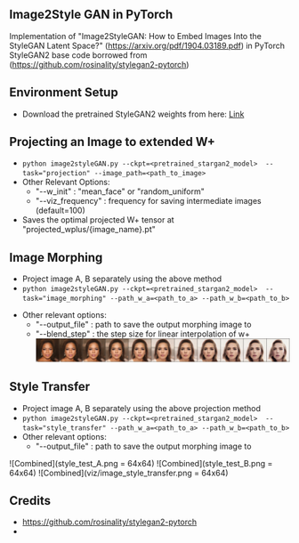 ## Image2Style GAN in PyTorch

Implementation of "Image2StyleGAN: How to Embed Images Into the StyleGAN Latent Space?" (https://arxiv.org/pdf/1904.03189.pdf) in PyTorch 
StyleGAN2 base code borrowed from (https://github.com/rosinality/stylegan2-pytorch)

## Environment Setup
 - Download the pretrained StyleGAN2 weights from here:
  [Link](https://drive.google.com/open?id=1PQutd-JboOCOZqmd95XWxWrO8gGEvRcO)

## Projecting an Image to extended W+
 - `python image2styleGAN.py --ckpt=<pretrained_stargan2_model>  --task="projection" --image_path=<path_to_image>`
 - Other Relevant Options: 
   - "--w_init" : "mean_face" or "random_uniform"
   - "--viz_frequency" : frequency for saving intermediate images (default=100)
 - Saves the optimal projected W+ tensor at "projected_wplus/{image_name}.pt"
  

## Image Morphing
 - Project image A, B separately using the above method
 - `python image2styleGAN.py --ckpt=<pretrained_stargan2_model>  --task="image_morphing" --path_w_a=<path_to_a> --path_w_b=<path_to_b>`
 <!-- - `CUDA_VISIBLE_DEVICES=7 python im2stGAN.py --task="image_morphing" --path_w_a="projected_wplus/morphing_test_A.pt" --path_w_b="projected_wplus/morphing_test_B.pt"` -->
 - Other relevant options:
   - "--output_file" : path to save the output morphing image to 
   - "--blend_step" : the step size for linear interpolation of w+
![Results Obtained](viz/image_morphing.png)


## Style Transfer
 - Project image A, B separately using the above projection method
 - `python image2styleGAN.py --ckpt=<pretrained_stargan2_model>  --task="style_transfer" --path_w_a=<path_to_a> --path_w_b=<path_to_b>`
 - Other relevant options:
   - "--output_file" : path to save the output morphing image to 
 <!-- - `CUDA_VISIBLE_DEVICES=7 python im2stGAN.py --task="style_transfer" --path_w_a="projected_wplus/style_test_A.pt" --path_w_b="projected_wplus/style_test_B.pt" --output_file="viz/image_style_transfer.png"` -->
 ![Combined](style_test_A.png = 64x64)
 ![Combined](style_test_B.png = 64x64)
 ![Combined](viz/image_style_transfer.png = 64x64)

## Credits
 - https://github.com/rosinality/stylegan2-pytorch
 - 